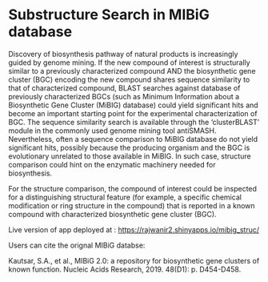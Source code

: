 # Substructure Search in MIBiG database

Discovery of biosynthesis pathway of natural products is increasingly guided by genome mining. If the new compound of interest is structurally similar to a previously characterized compound AND the biosynthetic gene cluster (BGC) encoding the new compound shares sequence similarity to that of characterized compound, BLAST searches against database of previously characterized BGCs (such as Minimum Information about a Biosynthetic Gene Cluster (MiBIG) database) could yield significant hits and become an important starting point for the experimental characterization of BGC. The sequence similarity search is available through the ‘clusterBLAST’ module in the commonly used genome mining tool antiSMASH. Nevertheless, often a sequence comparison to MiBIG database do not yield significant hits, possibly because the producing organism and the BGC is evolutionary unrelated to those available in MiBIG. In such case, structure comparison could hint on the enzymatic machinery needed for biosynthesis.  


For the structure comparison, the compound of interest could be inspected for a distinguishing structural feature (for example, a specific chemical modification or ring structure in the compound) that is reported in a known compound with characterized biosynthetic gene cluster (BGC).  

Live version of app deployed at : https://rajwanir2.shinyapps.io/mibig_struc/

Users can cite the orignal MIBiG databse:

Kautsar, S.A., et al., MIBiG 2.0: a repository for biosynthetic gene clusters of known function. Nucleic Acids Research, 2019. 48(D1): p. D454-D458.


